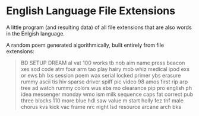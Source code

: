 English Language File Extensions
=============================

A little program (and resulting data) of all file extensions that are also words in the Enlgish language.

A random poem generated algorithmically, built entirely from file extensions:

>BD SETUP DREAM 
al vat 100 works tb nob aim name press beacon xes sod code atm four arm 
tao play hairy mob whiz medical ipod exs or 
ews bh lxs session poem wax serial locked primer 
ybs erasure rummy ascii tis hiv sparse driver spiff pic video 98 amos first 
rip 
arp tree ad watch 
rummy colors 
wus ebs mo 
clearance pip pro english ph idea messenger monday wmo ism 
milk sequence 
caps fat correct pub three blocks 110 more blue hdl saw value m start holly 
fez tnf male chorus kvs kick vac frame nrc 
>night lsd resource arcane arch bks 
